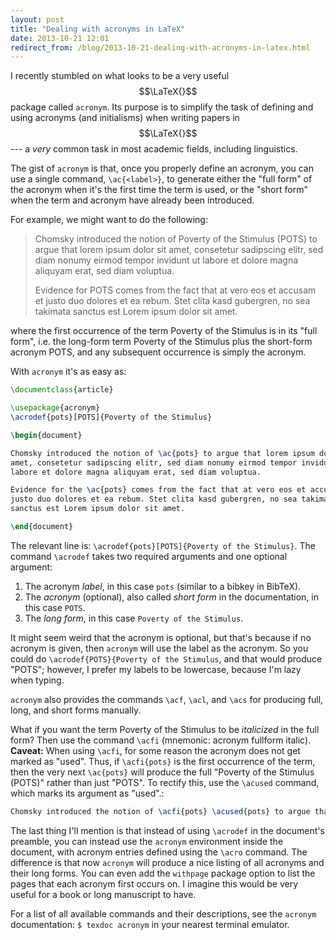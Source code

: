 ```yaml
---
layout: post
title: "Dealing with acronyms in LaTeX"
date: 2013-10-21 12:01
redirect_from: /blog/2013-10-21-dealing-with-acronyms-in-latex.html
---
```


I recently stumbled on what looks to be a very useful $$\LaTeX{}$$ package
called `acronym`. Its purpose is to simplify the task of defining and using
acronyms (and initialisms) when writing papers in $$\LaTeX{}$$ --- a *very*
common task in most academic fields, including linguistics.

The gist of `acronym` is that, once you properly define an acronym, you can use
a single command, `\ac{<label>}`, to generate either the "full form" of the
acronym when it's the first time the term is used, or the "short form" when the
term and acronym have already been introduced.

For example, we might want to do the following:

> Chomsky introduced the notion of Poverty of the Stimulus (POTS) to argue that
> lorem ipsum dolor sit amet, consetetur sadipscing elitr, sed diam nonumy
> eirmod tempor invidunt ut labore et dolore magna aliquyam erat, sed diam
> voluptua.
>
> Evidence for POTS comes from the fact that at vero eos et accusam et justo
> duo dolores et ea rebum. Stet clita kasd gubergren, no sea takimata sanctus
> est Lorem ipsum dolor sit amet.

where the first occurrence of the term Poverty of the Stimulus is in its "full
form", i.e. the long-form term Poverty of the Stimulus plus the short-form
acronym POTS, and any subsequent occurrence is simply the acronym.

With `acronym` it's as easy as:

```latex
\documentclass{article}

\usepackage{acronym}
\acrodef{pots}[POTS]{Poverty of the Stimulus}

\begin{document}

Chomsky introduced the notion of \ac{pots} to argue that lorem ipsum dolor sit
amet, consetetur sadipscing elitr, sed diam nonumy eirmod tempor invidunt ut
labore et dolore magna aliquyam erat, sed diam voluptua.

Evidence for the \ac{pots} comes from the fact that at vero eos et accusam et
justo duo dolores et ea rebum. Stet clita kasd gubergren, no sea takimata
sanctus est Lorem ipsum dolor sit amet.

\end{document}
```

The relevant line is: `\acrodef{pots}[POTS]{Poverty of the Stimulus}`. The
command `\acrodef` takes two required arguments and one optional argument:

1. The acronym *label*, in this case `pots` (similar to a bibkey in BibTeX).
2. The *acronym* (optional), also called *short form* in the documentation, in
   this case `POTS`.
3. The *long form*, in this case `Poverty of the Stimulus`.

It might seem weird that the acronym is optional, but that's because if no
acronym is given, then `acronym` will use the label as the acronym. So you
could do `\acrodef{POTS}{Poverty of the Stimulus`, and that would produce
"POTS"; however, I prefer my labels to be lowercase, because I'm lazy when
typing.

`acronym` also provides the commands `\acf`, `\acl`, and `\acs` for producing
full, long, and short forms manually.

What if you want the term Poverty of the Stimulus to be *italicized* in the
full form? Then use the command `\acfi` (mnemonic: acronym fullform italic).
**Caveat:** When using `\acfi`, for some reason the acronym does not get marked
as "used". Thus, if `\acfi{pots}` is the first occurrence of the term, then the
very next `\ac{pots}` will produce the full "Poverty of the Stimulus (POTS)"
rather than just "POTS". To rectify this, use the `\acused` command, which
marks its argument as "used".:

``` tex
Chomsky introduced the notion of \acfi{pots} \acused{pots} to argue that ...
```

The last thing I'll mention is that instead of using `\acrodef` in the
document's preamble, you can instead use the `acronym` environment inside the
document, with acronym entries defined using the `\acro` command. The
difference is that now `acronym` will produce a nice listing of all acronyms
and their long forms. You can even add the `withpage` package option to list
the pages that each acronym first occurs on. I imagine this would be very
useful for a book or long manuscript to have.

For a list of all available commands and their descriptions, see the `acronym`
documentation: `$ texdoc acronym` in your nearest terminal emulator.
